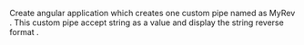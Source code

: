 Create angular application which creates one custom pipe named as MyRev . 
This custom pipe accept string as a value and display the string reverse format . 

